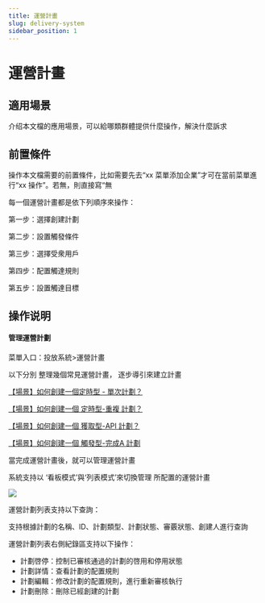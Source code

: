 ```yaml
---
title: 運營計畫
slug: delivery-system
sidebar_position: 1
---
```



# 運營計畫

## 適用場景

介绍本文檔的應用場景，可以給哪類群體提供什麼操作，解決什麼訴求

## 前置條件

操作本文檔需要的前置條件，比如需要先去“xx 菜單添加企業”才可在當前菜單進行“xx 操作”。若無，則直接寫“無

每一個運營計畫都是依下列順序來操作：

第一步：選擇創建計劃

第二步：設置觸發條件

第三步：選擇受衆用戶

第四步：配置觸達規則

第五步：設置觸達目標

## 操作说明

#### 管理運營計劃

菜單入口：投放系統&gt;運營計畫

以下分別 整理幾個常見運營計畫， 逐步導引來建立計畫

[【場景】如何創建一個定時型 - 單次計劃？](/Gicdw3YEtiDhLYkyLC6cLx79njb) 

[【場景】如何創建一個 定時型-重複 計劃？](/P0E9wXWm4iGRLEkDSX1chq9Jnuh) 

[【場景】如何創建一個 獲取型-API 計劃？](/EPH5wRfGhidNKDkJQi6cYwE3nvS) 

[【場景】如何創建一個 觸發型-完成A 計劃](/ZYDewLFtuidmgjkzwEBcJvcln5d) 

當完成運營計畫後，就可以管理運營計畫

系統支持以 ‘看板模式’與‘列表模式’來切換管理 所配置的運營計畫

<img src="/assets/IpQJbWtfcoED4Lx3Z78cfEuJnAK.png" src-width="3074" src-height="1584" align="center"/>

運營計劃列表支持以下查詢：

支持根據計劃的名稱、ID、計劃類型、計劃狀態、審覈狀態、創建人進行查詢

運營計劃列表右側紀錄區支持以下操作：

- 計劃啓停：控制已審核通過的計劃的啓用和停用狀態
- 計劃詳情：查看計劃的配置規則
- 計劃編輯：修改計劃的配置規則，進行重新審核執行
- 計劃刪除：刪除已經創建的計劃

